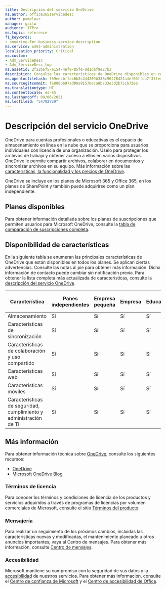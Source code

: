 ```yaml
---
title: Descripción del servicio OneDrive
ms.author: office365servicedesc
author: pamelaar
manager: gailw
audience: ITPro
ms.topic: reference
f1_keywords:
- onedrive-for-business-service-description
ms.service: o365-administration
localization_priority: Critical
ms.custom:
- Adm_ServiceDesc
- Adm_ServiceDesc_top
ms.assetid: 2f22b6f5-e154-4ef9-85fe-0d1daf9e27b3
description: Consulte las características de OneDrive disponibles en cada plan.
ms.openlocfilehash: f69eecbffac6b8c444209b338c96478422a4ef03ffcb7f33fe4193ee53330cfd
ms.sourcegitcommit: fe808bb97ad09a91576aca8b733e3d2b75cb72e6
ms.translationtype: HT
ms.contentlocale: es-ES
ms.lasthandoff: 08/06/2021
ms.locfileid: "54702729"
---
```

# <a name="onedrive-service-description"></a>Descripción del servicio OneDrive

OneDrive para cuentas profesionales o educativas es el espacio de almacenamiento en línea en la nube que se proporciona para usuarios individuales con licencia de una organización. Úselo para proteger los archivos de trabajo y obtener acceso a ellos en varios dispositivos. OneDrive le permite compartir archivos, colaborar en documentos y sincronizar archivos en su equipo. Más información sobre las [características, la funcionalidad y los precios de OneDrive](https://www.microsoft.com/microsoft-365/onedrive/onedrive-for-business).

OneDrive se incluye en los planes de Microsoft 365 y Office 365, en los planes de SharePoint y también puede adquirirse como un plan independiente.

## <a name="available-plans"></a>Planes disponibles

Para obtener información detallada sobre los planes de suscripciones que permiten usuarios para Microsoft OneDrive, consulte la [tabla de comparación de suscripciones completa](https://go.microsoft.com/fwlink/?linkid=2139145).

## <a name="feature-availability"></a>Disponibilidad de características

En la siguiente tabla se enumeran las principales características de OneDrive que están disponibles en todos los planes. Se aplican ciertas advertencias. Consulte las notas al pie para obtener más información. Dicha información de contacto puede cambiar sin notificación previa. Para obtener la lista completa más actualizada de características, consulte la [descripción del servicio OneDrive](/office365/servicedescriptions/onedrive-for-business-service-description).

| Característica | Panes independientes | Empresa pequeña | Empresa | Educación | Administración pública | Organizaciones sin ánimo de lucro  |
|---------|-------------------|----------------|------------|-----------|------------|-------------|
| Almacenamiento | Sí | Sí | Sí | Sí | Sí | Sí |
| Características de sincronización | Sí | Sí | Sí | Sí | Sí | Sí |
| Características de colaboración y uso compartido | Sí | Sí | Sí | Sí | Sí | Sí |
| Características web | Sí | Sí | Sí | Sí | Sí | Sí |
| Características móviles | Sí | Sí | Sí | Sí | Sí | Sí |
| Características de seguridad, cumplimiento y administración de TI | Sí | Sí | Sí | Sí | Sí | Sí |

## <a name="learn-more"></a>Más información

Para obtener información técnica sobre [OneDrive](https://www.microsoft.com/microsoft-365/onedrive/onedrive-for-business), consulte los siguientes recursos:

- [OneDrive](/onedrive/onedrive)
- [Microsoft OneDrive Blog](https://techcommunity.microsoft.com/t5/microsoft-onedrive-blog/bg-p/OneDriveBlog)

### <a name="licensing-terms"></a>Términos de licencia

Para conocer los términos y condiciones de licencia de los productos y servicios adquiridos a través de programas de licencias por volumen comerciales de Microsoft, consulte el sitio [Términos del producto](https://www.microsoft.com/licensing/terms/).

### <a name="messaging"></a>Mensajería 

Para realizar un seguimiento de los próximos cambios, incluidas las características nuevas y modificadas, el mantenimiento planeado u otros anuncios importantes, vaya al Centro de mensajes. Para obtener más información, consulte [Centro de mensajes](/microsoft-365/admin/manage/message-center).

### <a name="accessibility"></a>Accesibilidad

Microsoft mantiene su compromiso con la seguridad de sus datos y la [accesibilidad](https://www.microsoft.com/trust-center/compliance/accessibility) de nuestros servicios. Para obtener más información, consulte el [Centro de confianza de Microsoft](https://www.microsoft.com/trust-center) y el [Centro de accesibilidad de Office](https://support.microsoft.com/office/office-accessibility-center-resources-for-people-with-disabilities-ecab0fcf-d143-4fe8-a2ff-6cd596bddc6d).
